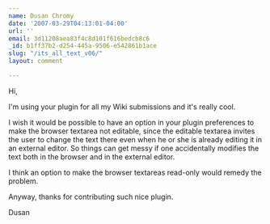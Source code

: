 ```yaml
---
name: Dusan Chromy
date: '2007-03-29T04:13:01-04:00'
url: ''
email: 3d11208aea83f4c8d101f616bedcb8c6
_id: b1ff37b2-d254-445a-9506-e542861b1ace
slug: "/its_all_text_v06/"
layout: comment

---
```


Hi,

I'm using your plugin for all my Wiki submissions and it's really cool.

I wish it would be possible to have an option in your plugin preferences to make the browser textarea not editable, since the editable textarea invites the user to change the text there even when he or she is already editing it in an external editor. So things can get messy if one accidentally modifies the text both in the browser and in the external editor.

I think an option to make the browser textareas read-only would remedy the problem.

Anyway, thanks for contributing such nice plugin.

Dusan
